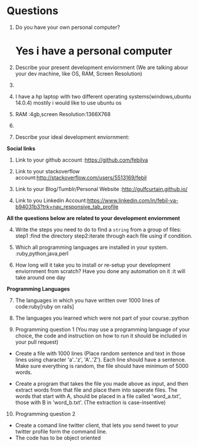 # Questions

1. Do you have your own personal computer?
 
    # Yes i have a personal  computer

2. Describe your present development enviornment (We are talking abour your dev machine, like OS, RAM, Screen Resolution)
3. 
3. I have a hp laptop with two different operating systems(windows,ubuntu 14.0.4) mostily i would like to use ubuntu  os
4. RAM :4gb,screen Resolution:1366X768
4. 

3. Describe your ideal development enviornment: 
    
**Social links**

1. Link to your github account :https://github.com/febilva

2. Link to your stackoverflow account:http://stackoverflow.com/users/5513169/febil

3. Link to your Blog/Tumblr/Personal Website :http://gulfcurtain.github.io/

4. Link to you Linkedin Account:https://www.linkedin.com/in/febil-va-b94031b3?trk=nav_responsive_tab_profile

**All the questions below are related to your development enviornment**

4. Write the steps you need to do to find a `string` from a group of files: step1 :find the directory step2:iterate through each file using if condition.

5. Which all programming languages are installed in your system.   :ruby,python,java,perl

6. How long will it take you to install or re-setup your development enviornment from scratch? Have you done any automation on it :it will take around one day

**Programming Languages**

7. The languages in which you have written over 1000 lines of code:ruby[ruby on rails]

8. The languages you learned which were not part of your course.:python

9. Programming question 1 (You may use a programming language of your choice, the code and instruction on how to run it should be included in your pull request)

  * Create a file with 1000 lines (Place random sentence and text in those lines using character 'a'..'z', 'A'..'Z'). Each line should have a sentence. Make sure everything is random, the file should have minimum of 5000 words.

  * Create a program that takes the file you made above as input, and then extract words from that file and place them into saperate files. The words that start with A, should be placed in a file called 'word_a.txt', those with B in 'word_b.txt'. (The extraction is case-insentive)

10. Programming question 2

  * Create a comand line twitter client, that lets you send tweet to your twitter profile form the command line.
  * The code has to be object oriented
    
    